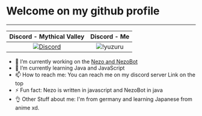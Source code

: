 # Welcome on my github profile

-------------------
| Discord - Mythical Valley | Discord - Me |
| :---: | :---: |
| [![Discord](https://img.shields.io/discord/739755415268491308?color=darkblue&label=discord%20%5BMythical%20Valley%5D&logo=discord&logoColor=lightblue)](https://discord.gg/A4erWMRs) | ![!yuzuru](https://img.shields.io/badge/!yuzuru.%234112-Idle-yellow) |

- 🔭 I’m currently working on the [Nezo and NezoBot](https://discord.ly/nezo)
- 🌱 I’m currently learning Java and JavaScript
- 📫 How to reach me: You can reach me on my discord server Link on the top
- ⚡ Fun fact: Nezo is written in javascript and NezoBot in java
- 👌 Other Stuff about me: I'm from germany and learning Japanese from anime xd.



<script src="https://discordbotlist.com/widget/index.js" async></script>
<dbl-widget bot-id="bot-nezo" centered></dbl-widget>
